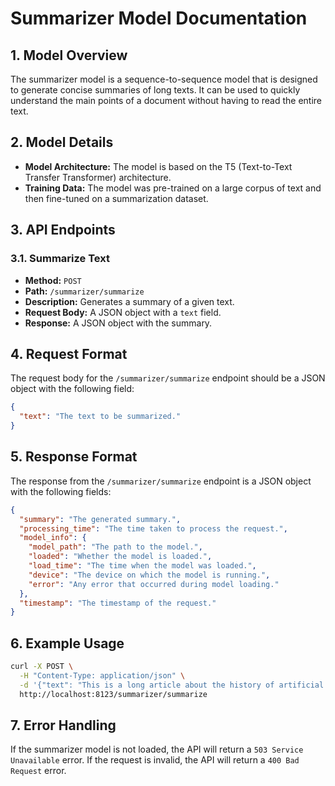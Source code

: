 # Summarizer Model Documentation

## 1. Model Overview

The summarizer model is a sequence-to-sequence model that is designed to generate concise summaries of long texts. It can be used to quickly understand the main points of a document without having to read the entire text.

## 2. Model Details

*   **Model Architecture:** The model is based on the T5 (Text-to-Text Transfer Transformer) architecture.
*   **Training Data:** The model was pre-trained on a large corpus of text and then fine-tuned on a summarization dataset.

## 3. API Endpoints

### 3.1. Summarize Text

*   **Method:** `POST`
*   **Path:** `/summarizer/summarize`
*   **Description:** Generates a summary of a given text.
*   **Request Body:** A JSON object with a `text` field.
*   **Response:** A JSON object with the summary.

## 4. Request Format

The request body for the `/summarizer/summarize` endpoint should be a JSON object with the following field:

```json
{
  "text": "The text to be summarized."
}
```

## 5. Response Format

The response from the `/summarizer/summarize` endpoint is a JSON object with the following fields:

```json
{
  "summary": "The generated summary.",
  "processing_time": "The time taken to process the request.",
  "model_info": {
    "model_path": "The path to the model.",
    "loaded": "Whether the model is loaded.",
    "load_time": "The time when the model was loaded.",
    "device": "The device on which the model is running.",
    "error": "Any error that occurred during model loading."
  },
  "timestamp": "The timestamp of the request."
}
```

## 6. Example Usage

```bash
curl -X POST \
  -H "Content-Type: application/json" \
  -d '{"text": "This is a long article about the history of artificial intelligence."}' \
  http://localhost:8123/summarizer/summarize
```

## 7. Error Handling

If the summarizer model is not loaded, the API will return a `503 Service Unavailable` error. If the request is invalid, the API will return a `400 Bad Request` error.
